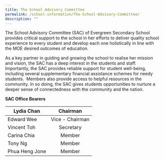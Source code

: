 ```yaml
---
title: The School Advisory Committee
permalink: /school-information/The-School-Advisory-Committee/
description: ""
---
```

The School Advisory Committee (SAC) of Evergreen Secondary School provides critical support to the school in her efforts to deliver quality school experience to every student and develop each one holistically in line with the MOE desired outcomes of education.

As a key partner in guiding and growing the school to realise her mission and vision, the SAC has a deep interest in the students and staff.  Importantly, the SAC provides reliable support for student well-being, including several supplementary financial assistance schemes for needy students.  Members also provide access to helpful resources in the community. In so doing, the SAC gives students opportunities to nurture a deeper sense of connectedness with the community and the nation.

**SAC Office Bearers**

| Lydia Chan     |     Chairman    |
|----------------|:---------------:|
| Edward Wee     | Vice - Chairman |
| Vincent Toh    |    Secretary    |
| Carina Chia    |      Member     |
| Tony Ng        |      Member     |
| Phua Heng Jone |      Member     |
